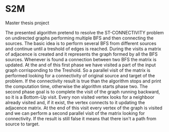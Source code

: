 # S2M
Master thesis project


The presented algorithm pretend to resolve the ST-CONNECTIVITY problem on undirected graphs performing multiple BFS and then connecting the sources.
The basic idea is to perform several BFS from different sources and continue until a treshold of edges is reached. During the visits a matrix of adjacence is created and it represents the graph formed by all the BFS sources. Whenever is found a connection between two BFS the matrix is updated. 
At the and of this first phase we have visited a part of the input graph corrisponding to the Treshold. So a parallel visit of the matrix is performed looking for a connectivity of original source and target of the problem. If the connectivity result is true than the algorithm stops and print the computation time, otherwise the algorithm starts phase two.
The second phase goal is to complete the visit of the graph running backward, so it is a Bottom-Up visit. Every non visited vertex looks for a neighboor already visited and, if it exist, the vertex connects to it updating the adjacence matrix. At the end of this visit every vertex of the graph is visited and we can perform a second parallel visit of the matrix looking for connectivity. If the result is still false it means that there isn't a path from source to target.



